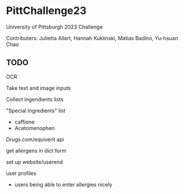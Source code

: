 # PittChallenge23
University of Pittsburgh 2023 Challenge  


Contributers: Julietta Allart, Hannah Kuklinski, Matias Badino, Yu-hsuan Chao

## TODO
OCR

Take text and image inputs

Collect ingendients lists

"Special Ingredients" list
* caffiene
* Acetomenophen

Drugs.com/equivent api

get allergens in dict form

set up website/userend

user profiles
* users being able to enter allergies nicely

